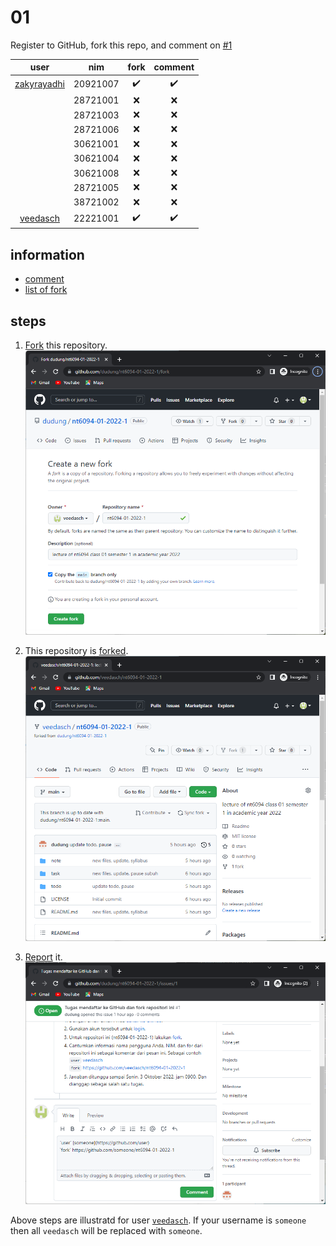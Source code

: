 # 01
Register to GitHub, fork this repo, and comment on [#1](https://github.com/dudung/nt6094-01-2022-1/issues/1)

user | nim | fork | comment
:-: | :-: | :-: | :-:
[zakyrayadhi](https://github.com/zakyrayadhi) | 20921007 | :heavy_check_mark: | :heavy_check_mark:
&nbsp; | 28721001 | :x: | :x:
&nbsp; | 28721003 | :x: | :x:
&nbsp; | 28721006 | :x: | :x:
&nbsp; | 30621001 | :x: | :x:
&nbsp; | 30621004 | :x: | :x:
&nbsp; | 30621008 | :x: | :x:
&nbsp; | 28721005 | :x: | :x:
&nbsp; | 38721002 | :x: | :x:
[veedasch](https://github.com/veedasch) | 22221001 | :heavy_check_mark: | :heavy_check_mark:


## information
+ [comment](https://github.com/dudung/nt6094-01-2022-1/issues/1)
+ [list of fork](https://github.com/dudung/nt6094-01-2022-1/network/members)


## steps
1. [Fork](https://github.com/dudung/nt6094-01-2022-1/fork) this repository.<br>
  ![](fork-20221004-1022a.png)

2. This repository is [forked](https://github.com/veedasch/nt6094-01-2022-1).<br>
  ![](fork-20221004-1022b.png)

3. [Report](https://github.com/dudung/nt6094-01-2022-1/issues/1) it.<br>
  ![](fork-20221004-1110.png)

Above steps are illustratd for user [`veedasch`](https://github.com/veedashc). If your username is `someone` then all `veedasch` will be replaced with `someone`.
